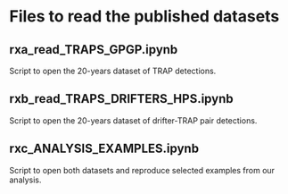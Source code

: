 # Files to read the published datasets


## rxa_read_TRAPS_GPGP.ipynb

Script to open the 20-years dataset of TRAP detections.


## rxb_read_TRAPS_DRIFTERS_HPS.ipynb

Script to open the 20-years dataset of drifter-TRAP pair detections.


## rxc_ANALYSIS_EXAMPLES.ipynb

Script to open both datasets and reproduce selected examples from our analysis.